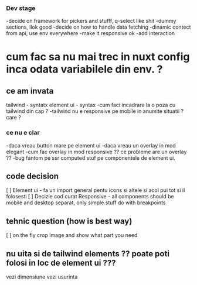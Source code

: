 ### Dev stage
-decide on framework for pickers and stufff, q-select like shit
-dummy sections, llok good
-decide on how to handle data fetching
-dinamic contect from api, use env everywhere 
-make it responsive ok
-add interaction

# cum fac sa nu mai trec in nuxt config inca odata variabilele din env. ?


## ce am invata

tailwind  - syntatx
element ui - syntax
-cum faci incadrare la o poza cu tailwind din cap ?
-tailwind nu e responsive pe mobile in anumite situatii ? care ?

### ce nu e clar
-daca vreau button mare pe element ui
-daca vreau un overlay in mod elegant
-cum fac overlay in mod responsive ?? ce probleme are un overlay ?? 
-bug fantom pe ssr computed stuf pe componentele de element ui.

## code decision
[ ] Element ui -  fa un import general pentu icons si altele si acol pui tot si il folosesti
[ ] Decizie cod curat Responsive -  all components should be mobile and desktop separat, only simple stuff do with breakpoints


## tehnic question (how is best way)
[ ] on the fly crop image and show what part you need

## nu uita si de tailwind elements ?? poate poti folosi in loc de element ui ???
vezi dimensiune
vezi usurinta